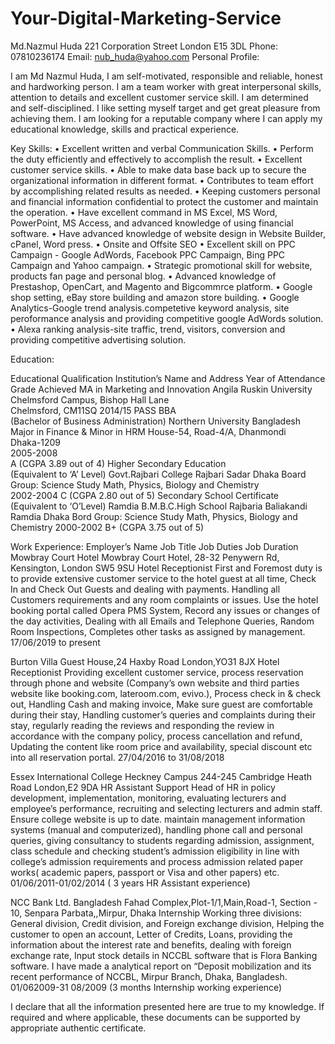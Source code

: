 # Your-Digital-Marketing-Service

Md.Nazmul Huda
221 Corporation Street 
London
E15 3DL
Phone: 07810236174
Email: nub_huda@yahoo.com
Personal Profile:

I am Md Nazmul Huda, I am self-motivated, responsible and reliable, honest and hardworking person. I am a team worker with great interpersonal skills, attention to details and excellent customer service skill. I am determined and self-disciplined. I like setting myself target and get great pleasure from achieving them. I am looking for a reputable company where I can apply my educational knowledge, skills and practical experience.


Key Skills:
•	Excellent written and verbal Communication Skills. 
•	Perform the duty efficiently and effectively to accomplish the result.
•	Excellent customer service skills.
•	Able to make data base back up to secure the organizational information in different format.
•	Contributes to team effort by accomplishing related results as needed. 
•	Keeping customers personal and financial information confidential to protect the customer and maintain the operation.
•	Have excellent command in MS Excel, MS Word, PowerPoint, MS Access, and advanced knowledge of using financial software.
•	Have advanced knowledge of website design in Website Builder, cPanel, Word press.
•	Onsite and Offsite SEO
•	Excellent skill on PPC Campaign - Google AdWords, Facebook PPC Campaign, Bing PPC Campaign and Yahoo campaign.
•	Strategic promotional skill for website, products fan page and personal blog.
•	Advanced knowledge of Prestashop, OpenCart, and Magento and Bigcommrce platform. 
•	Google shop setting, eBay store building and amazon store building.
•	Google Analytics-Google trend analysis.competetive keyword analysis, site peroformance analysis and providing competitive google AdWords solution.
•	Alexa ranking analysis-site traffic, trend, visitors, conversion and providing competitive advertising solution.


Education:
                                      
Educational Qualification	Institution’s Name and Address	Year of Attendance 	Grade Achieved
MA in Marketing and Innovation                            	Angila Ruskin University
Chelmsford Campus, Bishop Hall Lane                                                                                                                                                             
Chelmsford, CM11SQ
                                                                                	2014/15	PASS
BBA                                                                                  
(Bachelor of Business Administration)                               	Northern University Bangladesh 
Major in Finance & Minor in HRM
House-54, Road-4/A, Dhanmondi                                                                                             
Dhaka-1209                                                                                             
	2005-2008                                                                                         
	A
(CGPA 3.89 out of 4)
Higher Secondary Education                                            
(Equivalent to ‘A’ Level)                                                        	Govt.Rajbari College
Rajbari Sadar
Dhaka Board                                                                                                 
Group: Science Study                                                                                                   Math, Physics, Biology and Chemistry                                                                                   
	2002-2004 
	C
(CGPA 2.80 out of 5)
Secondary School Certificate                                              
(Equivalent to ‘O’Level)		Ramdia B.M.B.C.High School
Rajbaria
Baliakandi
Ramdia
Dhaka Bord
Group: Science Study	                                     Math, Physics, Biology and Chemistry                                                                                                                                       	2000-2002	B+
(CGPA 3.75 out of 5)


Work Experience:
Employer’s Name	Job Title	Job Duties	Job Duration
Mowbray Court Hotel 
Mowbray Court Hotel, 28-32 Penywern Rd, Kensington, London SW5 9SU	Hotel Receptionist 	First and Foremost duty is to provide extensive customer service to the hotel guest at all time, Check In and Check Out Guests and dealing with payments. Handling all Customers requirements and any room complaints or issues. Use the hotel booking portal called Opera PMS System, Record any issues or changes of the day activities, Dealing with all Emails and Telephone Queries, Random Room Inspections, Completes other tasks as assigned by management.	17/06/2019 to present 


Burton Villa Guest House,24 Haxby Road 
London,YO31 8JX
	Hotel Receptionist 	Providing excellent customer service, process reservation through phone and website (Company’s own website and third parties website like booking.com, lateroom.com, evivo.), Process check in & check out, Handling Cash and making invoice, Make sure guest are comfortable during their stay, Handling customer’s queries and complaints  during their stay, regularly reading the reviews and responding the review in accordance with the company policy, process cancellation and refund, Updating the content like room price and availability, special discount etc into all reservation portal.	 27/04/2016 to 31/08/2018
	
Essex International College
Heckney Campus
244-245 Cambridge Heath Road
London,E2 9DA
	HR Assistant 	Support Head of HR in policy development, implementation, monitoring, evaluating lecturers and employee’s performance, recruiting and selecting lecturers and admin staff. Ensure college website is up to date. maintain management information systems (manual and computerized), handling phone call and personal queries, giving consultancy to students regarding admission, assignment, class schedule  and checking student’s admission eligibility in line with college’s admission requirements and process admission related  paper works( academic papers, passport or Visa and other papers) etc.	01/06/2011-01/02/2014
( 3 years HR Assistant  experience)

NCC Bank Ltd. Bangladesh
Fahad Complex,Plot-1/1,Main,Road-1, Section - 10, Senpara Parbata,,Mirpur, Dhaka	Internship	Working three divisions: General division, Credit division, and Foreign exchange division, Helping the customer to open an account, Letter of Credits, Loans, providing the information about the interest rate and benefits, dealing with foreign exchange rate, Input stock details in NCCBL software that is Flora Banking software. I have made a analytical report on “Deposit mobilization and its recent performance of NCCBL, Mirpur Branch, Dhaka, Bangladesh.	01/062009-31 08/2009
(3 months Internship working experience)
                                     

I declare that all the information presented here are true to my knowledge. If required and where applicable, these documents can be supported by appropriate authentic certificate.
